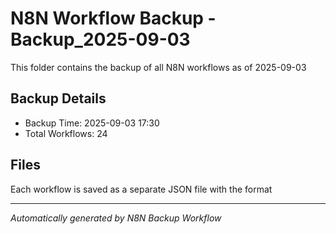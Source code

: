 # N8N Workflow Backup - Backup_2025-09-03

This folder contains the backup of all N8N workflows as of 2025-09-03

## Backup Details
- Backup Time: 2025-09-03 17:30
- Total Workflows: 24

## Files
Each workflow is saved as a separate JSON file with the format

---
*Automatically generated by N8N Backup Workflow*